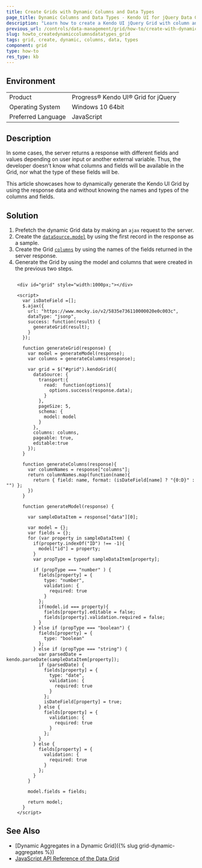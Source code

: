 ```yaml
---
title: Create Grids with Dynamic Columns and Data Types
page_title: Dynamic Columns and Data Types - Kendo UI for jQuery Data Grid
description: "Learn how to create a Kendo UI jQuery Grid with column and data fields information which is retrieved during runtime."
previous_url: /controls/data-management/grid/how-to/create-with-dynamic-columns-and-data-types, /controls/data-management/grid/how-to/various/create-with-dynamic-columns-and-data-types, /controls/data-management/grid/how-to/binding/create-with-dynamic-columns-and-data-types
slug: howto_createdynamiccolumnsdatatypes_grid
tags: grid, create, dynamic, columns, data, types
component: grid
type: how-to
res_type: kb
---
```


## Environment

<table>
 <tr>
  <td>Product</td>
  <td>Progress® Kendo UI® Grid for jQuery</td>
 </tr>
 <tr>
  <td>Operating System</td>
  <td>Windows 10 64bit</td>
 </tr>
 <tr>
  <td>Preferred Language</td>
  <td>JavaScript</td>
 </tr>
</table>

## Description

In some cases, the server returns a response with different fields and values depending on user input or another external variable. Thus, the developer doesn't know what columns and fields will be available in the Grid, nor what the type of these fields will be.

This article showcases how to dynamically generate the Kendo UI Grid by using the response data and without knowing the names and types of the columns and fields.

## Solution

1. Prefetch the dynamic Grid data by making an `ajax` request to the server.
1. Create the [`dataSource.model`](/api/javascript/data/datasource/configuration/schema#schemamodel) by using the first record in the response as a sample.
1. Create the Grid [`columns`](/api/javascript/ui/grid/configuration/columns) by using the names of the fields returned in the server response.
1. Generate the Grid by using the model and columns that were created in the previous two steps.

```dojo

    <div id="grid" style="width:1000px;"></div>

    <script>
      var isDateField =[];
      $.ajax({
        url: "https://www.mocky.io/v2/5835e736110000020e0c003c",
        dataType: "jsonp",
        success: function(result) {
          generateGrid(result);
        }
      });

      function generateGrid(response) {
        var model = generateModel(response);
        var columns = generateColumns(response);

        var grid = $("#grid").kendoGrid({
          dataSource: {
            transport:{
              read:  function(options){
                options.success(response.data);
              }
            },
            pageSize: 5,
            schema: {
              model: model
            }
          },
          columns: columns,
          pageable: true,
          editable:true
        });
      }

      function generateColumns(response){
        var columnNames = response["columns"];
        return columnNames.map(function(name){
          return { field: name, format: (isDateField[name] ? "{0:D}" : "") };
        })
      }

      function generateModel(response) {

        var sampleDataItem = response["data"][0];

        var model = {};
        var fields = {};
        for (var property in sampleDataItem) {
          if(property.indexOf("ID") !== -1){
            model["id"] = property;
          }
          var propType = typeof sampleDataItem[property];

          if (propType === "number" ) {
            fields[property] = {
              type: "number",
              validation: {
                required: true
              }
            };
            if(model.id === property){
              fields[property].editable = false;
              fields[property].validation.required = false;
            }
          } else if (propType === "boolean") {
            fields[property] = {
              type: "boolean"
            };
          } else if (propType === "string") {
            var parsedDate = kendo.parseDate(sampleDataItem[property]);
            if (parsedDate) {
              fields[property] = {
                type: "date",
                validation: {
                  required: true
                }
              };
              isDateField[property] = true;
            } else {
              fields[property] = {
                validation: {
                  required: true
                }
              };
            }
          } else {
            fields[property] = {
              validation: {
                required: true
              }
            };
          }
        }

        model.fields = fields;

        return model;
      }
    </script>
```

## See Also

* [Dynamic Aggregates in a Dynamic Grid]({% slug grid-dynamic-aggregates %})
* [JavaScript API Reference of the Data Grid](/api/javascript/ui/grid)
